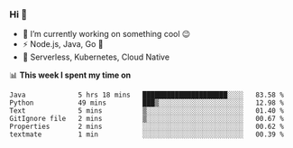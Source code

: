 ### Hi 👋

<!--
**nodejh/nodejh** is a ✨ _special_ ✨ repository because its `README.md` (this file) appears on your GitHub profile.

Here are some ideas to get you started:

- 🔭 I’m currently working on ...
- 🌱 I’m currently learning ...
- 👯 I’m looking to collaborate on ...
- 🤔 I’m looking for help with ...
- 💬 Ask me about ...
- 📫 How to reach me: ...
- 😄 Pronouns: ...
- ⚡ Fun fact: ...
-->

- 🔭 I’m currently working on something cool :wink:
- ⚡ Node.js, Java, Go :thought_balloon:
- 🤖 Serverless, Kubernetes, Cloud Native

📊 **This week I spent my time on**

<!--START_SECTION:waka-->

```text
Java             5 hrs 18 mins   █████████████████████░░░░   83.58 %
Python           49 mins         ███▒░░░░░░░░░░░░░░░░░░░░░   12.98 %
Text             5 mins          ▒░░░░░░░░░░░░░░░░░░░░░░░░   01.40 %
GitIgnore file   2 mins          ▒░░░░░░░░░░░░░░░░░░░░░░░░   00.67 %
Properties       2 mins          ░░░░░░░░░░░░░░░░░░░░░░░░░   00.62 %
textmate         1 min           ░░░░░░░░░░░░░░░░░░░░░░░░░   00.39 %
```

<!--END_SECTION:waka-->


<!--
:traffic_light: **Visitors**

![visitors](https://visitor-badge.glitch.me/badge?page_id=nodejh.nodejh)
-->
